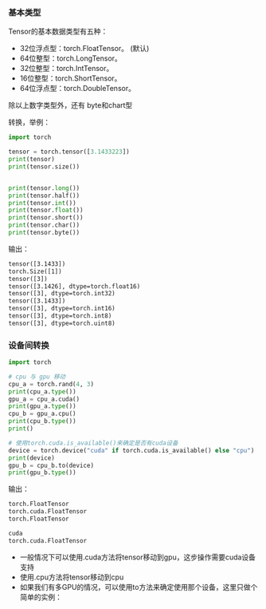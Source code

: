 ### 基本类型

Tensor的基本数据类型有五种：

- 32位浮点型：torch.FloatTensor。 (默认)
- 64位整型：torch.LongTensor。
- 32位整型：torch.IntTensor。
- 16位整型：torch.ShortTensor。
- 64位浮点型：torch.DoubleTensor。

除以上数字类型外，还有 byte和chart型

转换，举例：

```py
import torch

tensor = torch.tensor([3.1433223])
print(tensor)
print(tensor.size())


print(tensor.long())
print(tensor.half())
print(tensor.int())
print(tensor.float())
print(tensor.short())
print(tensor.char())
print(tensor.byte())
```

输出：

```txt
tensor([3.1433])
torch.Size([1])
tensor([3])
tensor([3.1426], dtype=torch.float16)
tensor([3], dtype=torch.int32)
tensor([3.1433])
tensor([3], dtype=torch.int16)
tensor([3], dtype=torch.int8)
tensor([3], dtype=torch.uint8)
```




### 设备间转换




```py
import torch

# cpu 与 gpu 移动
cpu_a = torch.rand(4, 3)
print(cpu_a.type())
gpu_a = cpu_a.cuda()
print(gpu_a.type())
cpu_b = gpu_a.cpu()
print(cpu_b.type())
print()

# 使用torch.cuda.is_available()来确定是否有cuda设备
device = torch.device("cuda" if torch.cuda.is_available() else "cpu")
print(device)
gpu_b = cpu_b.to(device)
print(gpu_b.type())
```

输出：

```txt
torch.FloatTensor
torch.cuda.FloatTensor
torch.FloatTensor

cuda
torch.cuda.FloatTensor
```


- 一般情况下可以使用.cuda方法将tensor移动到gpu，这步操作需要cuda设备支持
- 使用.cpu方法将tensor移动到cpu
- 如果我们有多GPU的情况，可以使用to方法来确定使用那个设备，这里只做个简单的实例：